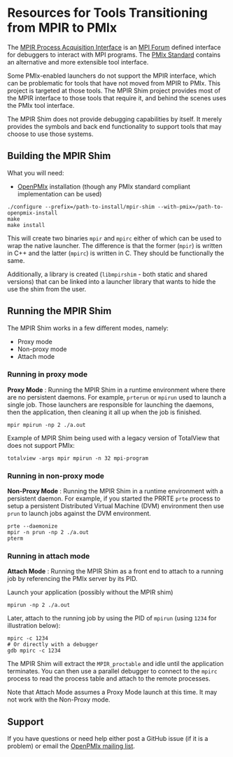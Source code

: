 # Resources for Tools Transitioning from MPIR to PMIx

The [MPIR Process Acquisition Interface](https://www.mpi-forum.org/docs/) is an [MPI Forum](https://www.mpi-forum.org/) defined interface for debuggers to interact with MPI programs. The [PMIx Standard](https://pmix.github.io/) contains an alternative and more extensible tool interface.

Some PMIx-enabled launchers do not support the MPIR interface, which can be problematic for tools that have not moved from MPIR to PMIx. This project is targeted at those tools. The MPIR Shim project provides most of the MPIR interface to those tools that require it, and behind the scenes uses the PMIx tool interface.

The MPIR Shim does not provide debugging capabilities by itself. It merely provides the symbols and back end functionality to support tools that may choose to use those systems.


## Building the MPIR Shim

What you will need:
 * [OpenPMIx](https://openpmix.github.io/) installation (though any PMIx standard compliant implementation can be used)

```
./configure --prefix=/path-to-install/mpir-shim --with-pmix=/path-to-openpmix-install
make
make install
```

This will create two binaries `mpir` and `mpirc` either of which can be used to wrap the native launcher. The difference is that the former (`mpir`) is written in C++ and the latter (`mpirc`) is written in C. They should be functionally the same.

Additionally, a library is created (`libmpirshim` - both static and shared versions) that can be linked into a launcher library that wants to hide the use the shim from the user.


## Running the MPIR Shim

The MPIR Shim works in a few different modes, namely:
 * Proxy mode
 * Non-proxy mode
 * Attach mode


### Running in proxy mode

**Proxy Mode** : Running the MPIR Shim in a runtime environment where there are no persistent daemons.
For example, `prterun` or `mpirun` used to launch a single job. Those launchers are responsible for launching the daemons, then the application, then cleaning it all up when the job is finished.

```
mpir mpirun -np 2 ./a.out
```

Example of MPIR Shim being used with a legacy version of TotalView that does not support PMIx:

```
totalview -args mpir mpirun -n 32 mpi-program
```

### Running in non-proxy mode

**Non-Proxy Mode** : Running the MPIR Shim in a runtime environment with a persistent daemon.
For example, if you started the PRRTE `prte` process to setup a persistent Distributed Virtual Machine (DVM) environment then use `prun` to launch jobs against the DVM environment.

```
prte --daemonize
mpir -n prun -np 2 ./a.out
pterm
```

### Running in attach mode

**Attach Mode** : Running the MPIR Shim as a front end to attach to a running job by referencing the PMIx server by its PID.

Launch your application (possibly without the MPIR shim)
```
mpirun -np 2 ./a.out
```

Later, attach to the running job by using the PID of `mpirun` (using `1234` for illustration below):
```
mpirc -c 1234
# Or directly with a debugger
gdb mpirc -c 1234
```

The MPIR Shim will extract the `MPIR_proctable` and idle until the application terminates. You can then use a parallel debugger to connect to the `mpirc` process to read the process table and attach to the remote processes.

Note that Attach Mode assumes a Proxy Mode launch at this time. It may not work with the Non-Proxy mode.

## Support

If you have questions or need help either post a GitHub issue (if it is a problem) or email the [OpenPMIx mailing list](https://groups.google.com/forum/?utm_medium=email&utm_source=footer#!forum/pmix).
